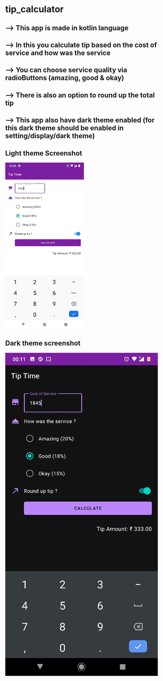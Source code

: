 # tip_calculator

## --> This app is made in kotlin language
## --> In this you calculate tip based on the cost of service and how was the service
## --> You can choose service quality via radioButtons (amazing, good & okay)
## --> There is also an option to round up the total tip 
## --> This app also have dark theme enabled (for this dark theme should be enabled in setting/display/dark theme)
## Light theme Screenshot
<img src="tip_calculator_light.png" alt="tip_calculator_light" width="250"/>

## Dark theme screenshot
![plot](tip_calculator_dark.png)
